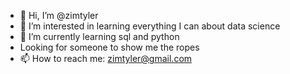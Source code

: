 - 👋 Hi, I’m @zimtyler
- 👀 I’m interested in learning everything I can about data science
- 🌱 I’m currently learning sql and python
- Looking for someone to show me the ropes
- 📫 How to reach me: zimtyler@gmail.com

<!---
zimtyler/zimtyler is a ✨ special ✨ repository because its `README.md` (this file) appears on your GitHub profile.
You can click the Preview link to take a look at your changes.
--->
